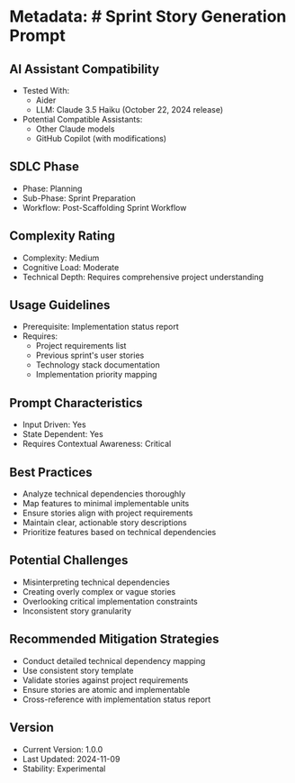# Metadata: # Sprint Story Generation Prompt

## AI Assistant Compatibility

- Tested With:
  - Aider
  - LLM: Claude 3.5 Haiku (October 22, 2024 release)
- Potential Compatible Assistants:
  - Other Claude models
  - GitHub Copilot (with modifications)

## SDLC Phase

- Phase: Planning
- Sub-Phase: Sprint Preparation
- Workflow: Post-Scaffolding Sprint Workflow

## Complexity Rating

- Complexity: Medium
- Cognitive Load: Moderate
- Technical Depth: Requires comprehensive project understanding

## Usage Guidelines

- Prerequisite: Implementation status report
- Requires:
  - Project requirements list
  - Previous sprint's user stories
  - Technology stack documentation
  - Implementation priority mapping

## Prompt Characteristics

- Input Driven: Yes
- State Dependent: Yes
- Requires Contextual Awareness: Critical

## Best Practices

- Analyze technical dependencies thoroughly
- Map features to minimal implementable units
- Ensure stories align with project requirements
- Maintain clear, actionable story descriptions
- Prioritize features based on technical dependencies

## Potential Challenges

- Misinterpreting technical dependencies
- Creating overly complex or vague stories
- Overlooking critical implementation constraints
- Inconsistent story granularity

## Recommended Mitigation Strategies

- Conduct detailed technical dependency mapping
- Use consistent story template
- Validate stories against project requirements
- Ensure stories are atomic and implementable
- Cross-reference with implementation status report

## Version

- Current Version: 1.0.0
- Last Updated: 2024-11-09
- Stability: Experimental

